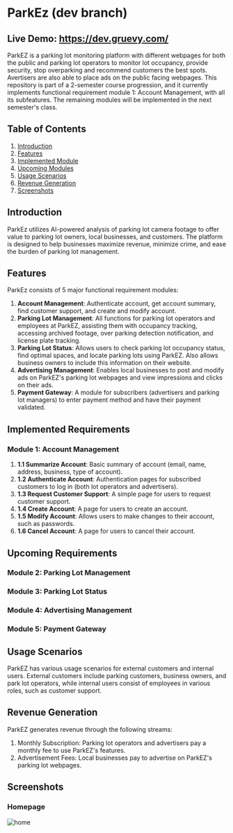 # ParkEz (dev branch)
## Live Demo: https://dev.gruevy.com/

ParkEZ is a parking lot monitoring platform with different webpages for both the public and parking lot operators to monitor lot occupancy, provide security, stop overparking and recommend customers the best spots. Avertisers are also able to place ads on the public facing webpages. This repository is part of a 2-semester course progression, and it currently implements functional requirement module 1: Account Management, with all its subfeatures. The remaining modules will be implemented in the next semester's class.

## Table of Contents

1. [Introduction](#introduction)
2. [Features](#features)
3. [Implemented Module](#implemented-module)
4. [Upcoming Modules](#upcoming-modules)
5. [Usage Scenarios](#usage-scenarios)
6. [Revenue Generation](#revenue-generation)
7. [Screenshots](#screenshots)

## Introduction

ParkEz utilizes AI-powered analysis of parking lot camera footage to offer value to parking lot owners, local businesses, and customers. The platform is designed to help businesses maximize revenue, minimize crime, and ease the burden of parking lot management.

## Features

ParkEz consists of 5 major functional requirement modules:

1. **Account Management**: Authenticate account, get account summary, find customer support, and create and modify account.
2. **Parking Lot Management**: All functions for parking lot operators and employees at ParkEZ, assisting them with occupancy tracking, accessing archived footage, over parking detection notification, and license plate tracking.
3. **Parking Lot Status**: Allows users to check parking lot occupancy status, find optimal spaces, and locate parking lots using ParkEZ. Also allows business owners to include this information on their website.
4. **Advertising Management**: Enables local businesses to post and modify ads on ParkEZ's parking lot webpages and view impressions and clicks on their ads.
5. **Payment Gateway**: A module for subscribers (advertisers and parking lot managers) to enter payment method and have their payment validated.

## Implemented Requirements

### Module 1: Account Management

1. **1.1 Summarize Account**: Basic summary of account (email, name, address, business, type of account).
2. **1.2 Authenticate Account**: Authentication pages for subscribed customers to log in (both lot operators and advertisers).
3. **1.3 Request Customer Support**: A simple page for users to request customer support.
4. **1.4 Create Account**: A page for users to create an account.
5. **1.5 Modify Account**: Allows users to make changes to their account, such as passwords.
6. **1.6 Cancel Account**: A page for users to cancel their account.

## Upcoming Requirements

### Module 2: Parking Lot Management

### Module 3: Parking Lot Status

### Module 4: Advertising Management

### Module 5: Payment Gateway

## Usage Scenarios

ParkEZ has various usage scenarios for external customers and internal users. External customers include parking customers, business owners, and park lot operators, while internal users consist of employees in various roles, such as customer support.

## Revenue Generation

ParkEZ generates revenue through the following streams:
1. Monthly Subscription: Parking lot operators and advertisers pay a monthly fee to use ParkEZ's features.
2. Advertisement Fees: Local businesses pay to advertise on ParkEZ's parking lot webpages.

## Screenshots
### Homepage
![home](./Documents/screenshots/home.png)
